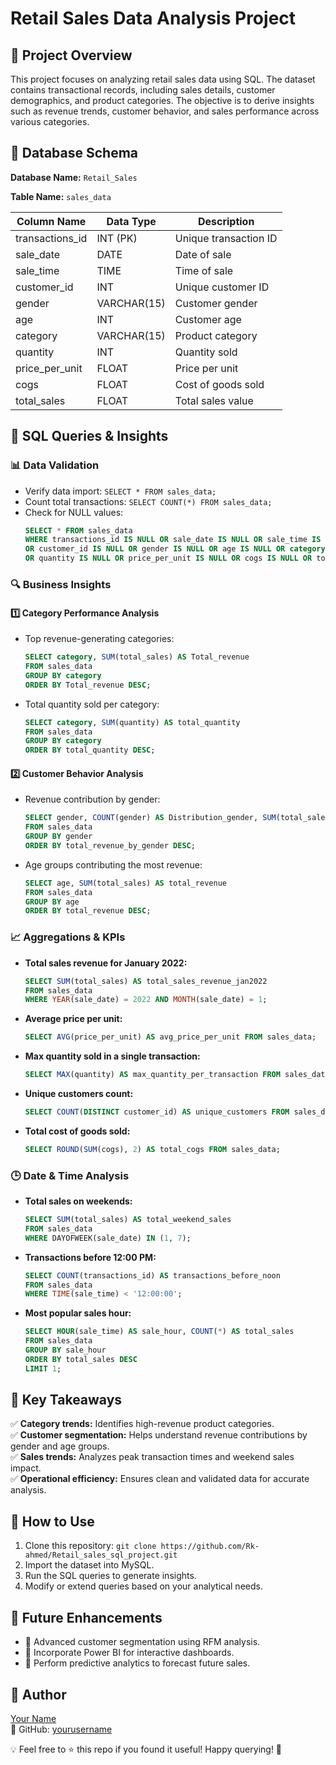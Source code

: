 # Retail Sales Data Analysis Project

## 📌 Project Overview
This project focuses on analyzing retail sales data using SQL. The dataset contains transactional records, including sales details, customer demographics, and product categories. The objective is to derive insights such as revenue trends, customer behavior, and sales performance across various categories.

## 📂 Database Schema

**Database Name:** `Retail_Sales`

**Table Name:** `sales_data`

| Column Name     | Data Type  | Description |
|----------------|-----------|-------------|
| transactions_id | INT (PK) | Unique transaction ID |
| sale_date      | DATE      | Date of sale |
| sale_time      | TIME      | Time of sale |
| customer_id    | INT       | Unique customer ID |
| gender         | VARCHAR(15) | Customer gender |
| age           | INT       | Customer age |
| category       | VARCHAR(15) | Product category |
| quantity       | INT       | Quantity sold |
| price_per_unit | FLOAT     | Price per unit |
| cogs          | FLOAT     | Cost of goods sold |
| total_sales    | FLOAT     | Total sales value |

## 🚀 SQL Queries & Insights

### 📊 Data Validation
- Verify data import: `SELECT * FROM sales_data;`
- Count total transactions: `SELECT COUNT(*) FROM sales_data;`
- Check for NULL values:
  ```sql
  SELECT * FROM sales_data
  WHERE transactions_id IS NULL OR sale_date IS NULL OR sale_time IS NULL
  OR customer_id IS NULL OR gender IS NULL OR age IS NULL OR category IS NULL
  OR quantity IS NULL OR price_per_unit IS NULL OR cogs IS NULL OR total_sales IS NULL;
  ```

### 🔍 Business Insights
#### **1️⃣ Category Performance Analysis**
- Top revenue-generating categories:
  ```sql
  SELECT category, SUM(total_sales) AS Total_revenue
  FROM sales_data
  GROUP BY category
  ORDER BY Total_revenue DESC;
  ```
- Total quantity sold per category:
  ```sql
  SELECT category, SUM(quantity) AS total_quantity
  FROM sales_data
  GROUP BY category
  ORDER BY total_quantity DESC;
  ```

#### **2️⃣ Customer Behavior Analysis**
- Revenue contribution by gender:
  ```sql
  SELECT gender, COUNT(gender) AS Distribution_gender, SUM(total_sales) AS total_revenue_by_gender
  FROM sales_data
  GROUP BY gender
  ORDER BY total_revenue_by_gender DESC;
  ```
- Age groups contributing the most revenue:
  ```sql
  SELECT age, SUM(total_sales) AS total_revenue
  FROM sales_data
  GROUP BY age
  ORDER BY total_revenue DESC;
  ```

### 📈 Aggregations & KPIs
- **Total sales revenue for January 2022:**
  ```sql
  SELECT SUM(total_sales) AS total_sales_revenue_jan2022
  FROM sales_data
  WHERE YEAR(sale_date) = 2022 AND MONTH(sale_date) = 1;
  ```
- **Average price per unit:**
  ```sql
  SELECT AVG(price_per_unit) AS avg_price_per_unit FROM sales_data;
  ```
- **Max quantity sold in a single transaction:**
  ```sql
  SELECT MAX(quantity) AS max_quantity_per_transaction FROM sales_data;
  ```
- **Unique customers count:**
  ```sql
  SELECT COUNT(DISTINCT customer_id) AS unique_customers FROM sales_data;
  ```
- **Total cost of goods sold:**
  ```sql
  SELECT ROUND(SUM(cogs), 2) AS total_cogs FROM sales_data;
  ```

### 🕒 Date & Time Analysis
- **Total sales on weekends:**
  ```sql
  SELECT SUM(total_sales) AS total_weekend_sales
  FROM sales_data
  WHERE DAYOFWEEK(sale_date) IN (1, 7);
  ```
- **Transactions before 12:00 PM:**
  ```sql
  SELECT COUNT(transactions_id) AS transactions_before_noon
  FROM sales_data
  WHERE TIME(sale_time) < '12:00:00';
  ```
- **Most popular sales hour:**
  ```sql
  SELECT HOUR(sale_time) AS sale_hour, COUNT(*) AS total_sales
  FROM sales_data
  GROUP BY sale_hour
  ORDER BY total_sales DESC
  LIMIT 1;
  ```

## 🎯 Key Takeaways
✅ **Category trends:** Identifies high-revenue product categories.  
✅ **Customer segmentation:** Helps understand revenue contributions by gender and age groups.  
✅ **Sales trends:** Analyzes peak transaction times and weekend sales impact.  
✅ **Operational efficiency:** Ensures clean and validated data for accurate analysis.  

## 📢 How to Use
1. Clone this repository: `git clone https://github.com/Rk-ahmed/Retail_sales_sql_project.git`
2. Import the dataset into MySQL.
3. Run the SQL queries to generate insights.
4. Modify or extend queries based on your analytical needs.

## 📌 Future Enhancements
- 🔹 Advanced customer segmentation using RFM analysis.
- 🔹 Incorporate Power BI for interactive dashboards.
- 🔹 Perform predictive analytics to forecast future sales.

## 👤 Author
[Your Name](https://www.linkedin.com/in/rkahmed)  
🔗 GitHub: [yourusername](https://github.com/Rk-ahmed)

💡 Feel free to ⭐ this repo if you found it useful! Happy querying! 🚀
